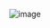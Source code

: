 ![image](https://user-images.githubusercontent.com/96201375/146281662-d4ff036b-2b33-4148-a8a7-ca84bbd194ba.png)
